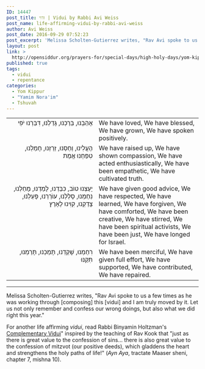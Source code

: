 ```yaml
---
ID: 14447
post_title: ודוי | Vidui by Rabbi Avi Weiss
post_name: life-affirming-vidui-by-rabbi-avi-weiss
author: Avi Weiss
post_date: 2016-09-29 07:52:23
post_excerpt: 'Melissa Scholten-Gutierrez writes, "Rav Avi spoke to us a few times as he was working through [composing] this [vidui] and I am truly moved by it. Let us not only remember and confess our wrong doings, but also what we did right this year."'
layout: post
link: >
  http://opensiddur.org/prayers-for/special-days/high-holy-days/yom-kippur/life-affirming-vidui-by-rabbi-avi-weiss/
published: true
tags:
  - vidui
  - repentance
categories:
  - Yom Kippur
  - "Yamim Nora'im"
  - Tshuvah
---
```

<table style="margin-left: auto;margin-right: auto;">
<tbody>
<tr><td style="vertical-align:top;" width="46%">
<div class="liturgy" style="text-align: right;"><span lang="he">
אָהַבְנוּ, 
בֵּרַכְנוּ, 
גָּדַלְנוּ, 
דִּבַּרְנוּ יֹפִי
</span></div></td>

<td style="vertical-align:top;" width="53%"><div class="english">
We have loved,
We have blessed,
We have grown,
We have spoken positively.
</div></td>
</tr>

<tr><td style="vertical-align:top;" width="46%">
<div class="liturgy" style="text-align: right;"><span lang="he">
הֶעֱלִינוּ, 
וְחַסְנוּ, 
זֵרַזְנוּ, 
חָמַלְנוּ, 
טִפַּחְנוּ אֱמֶת
</span></div></td>

<td style="vertical-align:top;" width="53%"><div class="english">
We have raised up,
We have shown compassion,
We have acted enthusiastically,
We have been empathetic,
We have cultivated truth.
</div></td>
</tr>

<tr><td style="vertical-align:top;" width="46%">
<div class="liturgy" style="text-align: right;"><span lang="he">
יָעַצְנוּ טוֺב, 
כִּבַּדְנוּ, 
לָמַדְנוּ, 
מָחַלְנוּ, 
נִחַמְנוּ, 
סָלַלְנוּ, 
עוֺרַרְנוּ, 
פָּעַלְנוּ, 
צָדַקְנוּ, 
קִוִּינוּ לָאָרֶץ
</span></div></td>

<td style="vertical-align:top;" width="53%"><div class="english">
We have given good advice,
We have respected,
We have learned,
We have forgiven,
We have comforted,
We have been creative,
We have stirred,
We have been spiritual activists, 
We have been just,
We have longed for Israel.
</div></td>
</tr>

<tr><td style="vertical-align:top;" width="46%">
<div class="liturgy" style="text-align: right;"><span lang="he">
רִחַמְנוּ,
שָׁקַדְנוּ,
תָּמַכְנוּ,
תָּרַמְנוּ,
תִּקַּנּוּ
</span></div></td>

<td style="vertical-align:top;" width="53%"><div class="english">
We have been merciful,
We have given full effort,
We have supported,
We have contributed,
We have repaired.
</div></td>
</tr>
</tbody>
</tbody></table>

<hr />
Melissa Scholten-Gutierrez writes, "Rav Avi spoke to us a few times as he was working through [composing] this [vidui] and I am truly moved by it. Let us not only remember and confess our wrong doings, but also what we did right this year."

For another life affirming <em>vidui</em>, read Rabbi Binyamin Holtzman's <a href="http://opensiddur.org/prayers-for/special-days/high-holy-days/yom-kippur/havidui-ha-mashlim-by-binyamin-holtzman/">Complementary Vidui</a>" inspired by the teaching of Rav Kook that "just as there is great value to the confession of sins... there is also great value to the confession of mitzvot (our positive deeds), which gladdens the heart and strengthens the holy paths of life!" (<em>Ayn Aya</em>, tractate Maaser sheni, chapter 7, mishna 10).








